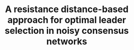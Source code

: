 ---
title: "A resistance distance-based approach for optimal leader selection in noisy consensus networks"
collection: publications
permalink: /publication/A resistance distance-based approach for optimal leader selection in noisy consensus networks
venue: 'IEEE Transactions on Control of Network Systems'
paperurl: 'https://ieeexplore.ieee.org/abstract/document/8290709/'
authors: 'Stacy Patterson, Yuhao Yi, Zhongzhi Zhang'
---